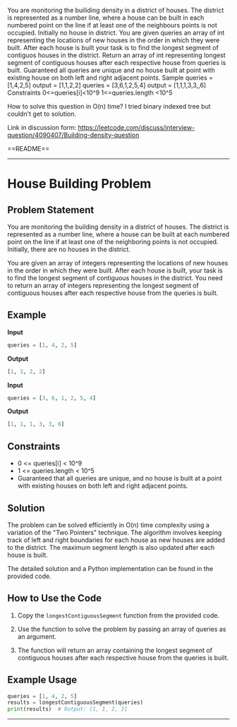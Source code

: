 You are monitoring the builiding density in a district of houses. The district is represented as a number line, where a house can be built in each numbered point on the line if at least one of the neighbours points is not occupied. Initially no house in district.
You are given queries an array of int representing the locations of new houses in the order in which they were built. After each house is built your task is to find the longest segment of contiguos houses in the district.
Return an array of int representing longest segment of contiguous houses after each respective house from queries is built.
Guaranteed all queries are unique and no house built at point with existing house on both left and right adjacent points.
Sample
queries = [1,4,2,5] output = [1,1,2,2]
queries = [3,6,1,2,5,4] output = [1,1,1,3,3,,6]
Constraints
0<=queries[i]<10^9
1<=queries.length <10^5

How to solve this question in O(n) time? I tried binary indexed tree but couldn't get to solution.

Link in discussion form: https://leetcode.com/discuss/interview-question/4090407/Building-density-question

==README== 

---

# House Building Problem

## Problem Statement

You are monitoring the building density in a district of houses. The district is represented as a number line, where a house can be built at each numbered point on the line if at least one of the neighboring points is not occupied. Initially, there are no houses in the district.

You are given an array of integers representing the locations of new houses in the order in which they were built. After each house is built, your task is to find the longest segment of contiguous houses in the district. You need to return an array of integers representing the longest segment of contiguous houses after each respective house from the queries is built.

## Example

**Input**
```python
queries = [1, 4, 2, 5]
```

**Output**
```python
[1, 1, 2, 2]
```

**Input**
```python
queries = [3, 6, 1, 2, 5, 4]
```

**Output**
```python
[1, 1, 1, 3, 3, 6]
```

## Constraints

- 0 <= queries[i] < 10^9
- 1 <= queries.length < 10^5
- Guaranteed that all queries are unique, and no house is built at a point with existing houses on both left and right adjacent points.

## Solution

The problem can be solved efficiently in O(n) time complexity using a variation of the "Two Pointers" technique. The algorithm involves keeping track of left and right boundaries for each house as new houses are added to the district. The maximum segment length is also updated after each house is built.

The detailed solution and a Python implementation can be found in the provided code.

## How to Use the Code

1. Copy the `longestContiguousSegment` function from the provided code.

2. Use the function to solve the problem by passing an array of queries as an argument.

3. The function will return an array containing the longest segment of contiguous houses after each respective house from the queries is built.

## Example Usage

```python
queries = [1, 4, 2, 5]
results = longestContiguousSegment(queries)
print(results)  # Output: [1, 1, 2, 2]
```

---

